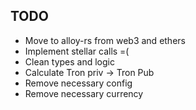 ## TODO

* Move to alloy-rs from web3 and ethers
* Implement stellar calls =(
* Clean types and logic
* Calculate Tron priv -> Tron Pub
* Remove necessary config
* Remove necessary currency
